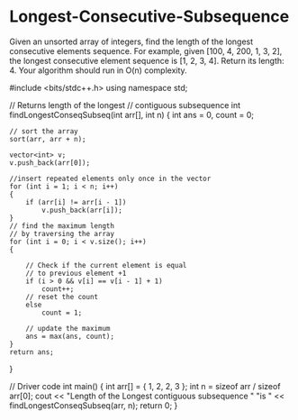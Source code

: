 # Longest-Consecutive-Subsequence
Given an unsorted array of integers, find the length of the longest consecutive elements sequence.  For example, given [100, 4, 200, 1, 3, 2], the longest consecutive element sequence is [1, 2, 3, 4]. Return its length: 4.  Your algorithm should run in O(n) complexity.

#include <bits/stdc++.h> 
using namespace std; 
  
// Returns length of the longest 
// contiguous subsequence 
int findLongestConseqSubseq(int arr[], int n) 
{ 
    int ans = 0, count = 0; 
  
    // sort the array 
    sort(arr, arr + n); 
  
    vector<int> v; 
    v.push_back(arr[0]); 
  
    //insert repeated elements only once in the vector 
    for (int i = 1; i < n; i++)  
    { 
        if (arr[i] != arr[i - 1]) 
            v.push_back(arr[i]); 
    } 
    // find the maximum length 
    // by traversing the array 
    for (int i = 0; i < v.size(); i++)  
    { 
          
        // Check if the current element is equal 
        // to previous element +1 
        if (i > 0 && v[i] == v[i - 1] + 1) 
            count++; 
        // reset the count 
        else
            count = 1; 
  
        // update the maximum 
        ans = max(ans, count); 
    } 
    return ans; 
} 
  
// Driver code 
int main() 
{ 
    int arr[] = { 1, 2, 2, 3 }; 
    int n = sizeof arr / sizeof arr[0]; 
    cout << "Length of the Longest contiguous subsequence "
            "is "
         << findLongestConseqSubseq(arr, n); 
    return 0; 
}
